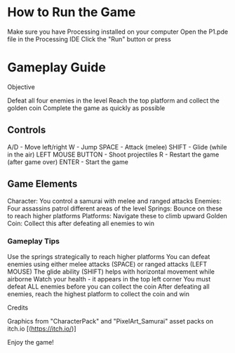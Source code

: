 # How to Run the Game

Make sure you have Processing installed on your computer
Open the P1.pde file in the Processing IDE
Click the "Run" button or press 

# Gameplay Guide
Objective

Defeat all four enemies in the level
Reach the top platform and collect the golden coin
Complete the game as quickly as possible

## Controls
A/D - Move left/right
W - Jump
SPACE - Attack (melee)
SHIFT - Glide (while in the air)
LEFT MOUSE BUTTON - Shoot projectiles
R - Restart the game (after game over)
ENTER - Start the game 

## Game Elements

Character: You control a samurai with melee and ranged attacks
Enemies: Four assassins patrol different areas of the level
Springs: Bounce on these to reach higher platforms
Platforms: Navigate these to climb upward
Golden Coin: Collect this after defeating all enemies to win

### Gameplay Tips

Use the springs strategically to reach higher platforms
You can defeat enemies using either melee attacks (SPACE) or ranged attacks (LEFT MOUSE)
The glide ability (SHIFT) helps with horizontal movement while airborne
Watch your health - it appears in the top left corner
You must defeat ALL enemies before you can collect the coin
After defeating all enemies, reach the highest platform to collect the coin and win

Credits

Graphics from "CharacterPack" and "PixelArt_Samurai" asset packs on itch.io [(https://itch.io/)]

Enjoy the game!